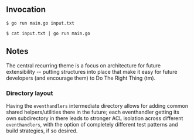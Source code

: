 ## Invocation

`$ go run main.go input.txt`

`$ cat input.txt | go run main.go`

## Notes

The central recurring theme is a focus on architecture for future extensibility -- putting structures into
place that make it easy for future developers (and encourage them) to Do The Right Thing (tm).

### Directory layout

Having the `eventhandlers` intermediate directory allows for adding common shared helpers/utilities there in the future; each eventhandler getting its own subdirectory in there leads to stronger ACL isolation across different `eventhandlers`, with the option of completely different test patterns and build strategies, if so desired.